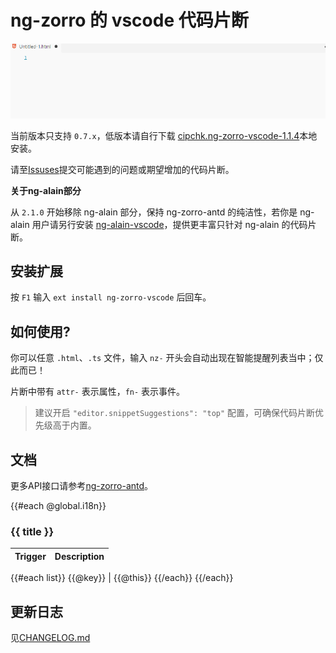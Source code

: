 # ng-zorro 的 vscode 代码片断

![Plugin in action](help.gif)

当前版本只支持 `0.7.x`，低版本请自行下载 [cipchk.ng-zorro-vscode-1.1.4](https://github.com/cipchk/ng-zorro-vscode/raw/dev/cipchk.ng-zorro-vscode-1.1.4.vsix)本地安装。

请至[Issuses](https://github.com/cipchk/ng-zorro-vscode/issues)提交可能遇到的问题或期望增加的代码片断。

**关于ng-alain部分**

从 `2.1.0` 开始移除 ng-alain 部分，保持 ng-zorro-antd 的纯洁性，若你是 ng-alain 用户请另行安装 [ng-alain-vscode](https://marketplace.visualstudio.com/items?itemName=cipchk.ng-alain-vscode)，提供更丰富只针对 ng-alain 的代码片断。

## 安装扩展

按 `F1` 输入 `ext install ng-zorro-vscode` 后回车。

## 如何使用?

你可以任意 `.html`、`.ts` 文件，输入 `nz-` 开头会自动出现在智能提醒列表当中；仅此而已！

片断中带有 `attr-` 表示属性，`fn-` 表示事件。

> 建议开启 `"editor.snippetSuggestions": "top"` 配置，可确保代码片断优先级高于内置。

## 文档

更多API接口请参考[ng-zorro-antd](https://github.com/NG-ZORRO/ng-zorro-antd)。

{{#each @global.i18n}}

### {{ title }}

Trigger | Description
--- | ---
{{#each list}}
{{@key}} | {{@this}}
{{/each}}
{{/each}}

## 更新日志

见[CHANGELOG.md](CHANGELOG.md)
